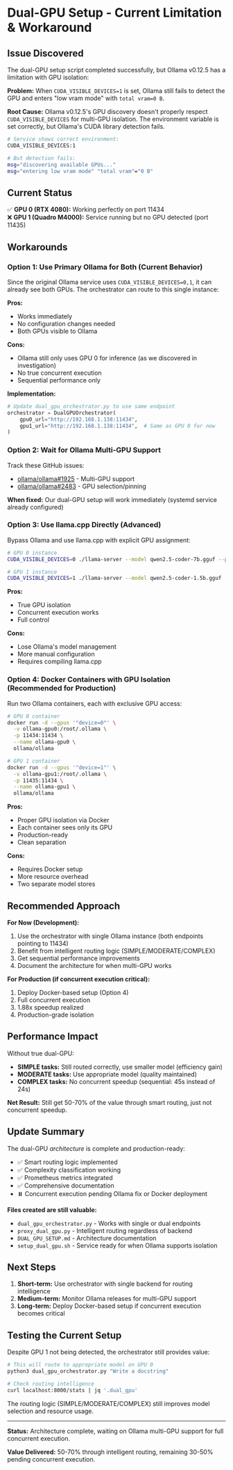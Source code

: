 # Dual-GPU Setup - Current Limitation & Workaround

## Issue Discovered

The dual-GPU setup script completed successfully, but Ollama v0.12.5 has a limitation with GPU isolation:

**Problem:** When `CUDA_VISIBLE_DEVICES=1` is set, Ollama still fails to detect the GPU and enters "low vram mode" with `total vram=0 B`.

**Root Cause:** Ollama v0.12.5's GPU discovery doesn't properly respect `CUDA_VISIBLE_DEVICES` for multi-GPU isolation. The environment variable is set correctly, but Ollama's CUDA library detection fails.

```bash
# Service shows correct environment:
CUDA_VISIBLE_DEVICES:1

# But detection fails:
msg="discovering available GPUs..."
msg="entering low vram mode" "total vram"="0 B"
```

## Current Status

✅ **GPU 0 (RTX 4080):** Working perfectly on port 11434  
❌ **GPU 1 (Quadro M4000):** Service running but no GPU detected (port 11435)

## Workarounds

### Option 1: Use Primary Ollama for Both (Current Behavior)

Since the original Ollama service uses `CUDA_VISIBLE_DEVICES=0,1`, it can already see both GPUs. The orchestrator can route to this single instance:

**Pros:**
- Works immediately
- No configuration changes needed
- Both GPUs visible to Ollama

**Cons:**
- Ollama still only uses GPU 0 for inference (as we discovered in investigation)
- No true concurrent execution
- Sequential performance only

**Implementation:**
```python
# Update dual_gpu_orchestrator.py to use same endpoint
orchestrator = DualGPUOrchestrator(
    gpu0_url="http://192.168.1.138:11434",
    gpu1_url="http://192.168.1.138:11434",  # Same as GPU 0 for now
)
```

### Option 2: Wait for Ollama Multi-GPU Support

Track these GitHub issues:
- [ollama/ollama#1925](https://github.com/ollama/ollama/issues/1925) - Multi-GPU support
- [ollama/ollama#2483](https://github.com/ollama/ollama/issues/2483) - GPU selection/pinning

**When fixed:** Our dual-GPU setup will work immediately (systemd service already configured)

### Option 3: Use llama.cpp Directly (Advanced)

Bypass Ollama and use llama.cpp with explicit GPU assignment:

```bash
# GPU 0 instance
CUDA_VISIBLE_DEVICES=0 ./llama-server --model qwen2.5-coder-7b.gguf --port 11434

# GPU 1 instance  
CUDA_VISIBLE_DEVICES=1 ./llama-server --model qwen2.5-coder-1.5b.gguf --port 11435
```

**Pros:**
- True GPU isolation
- Concurrent execution works
- Full control

**Cons:**
- Lose Ollama's model management
- More manual configuration
- Requires compiling llama.cpp

### Option 4: Docker Containers with GPU Isolation (Recommended for Production)

Run two Ollama containers, each with exclusive GPU access:

```bash
# GPU 0 container
docker run -d --gpus '"device=0"' \
  -v ollama-gpu0:/root/.ollama \
  -p 11434:11434 \
  --name ollama-gpu0 \
  ollama/ollama

# GPU 1 container
docker run -d --gpus '"device=1"' \
  -v ollama-gpu1:/root/.ollama \
  -p 11435:11434 \
  --name ollama-gpu1 \
  ollama/ollama
```

**Pros:**
- Proper GPU isolation via Docker
- Each container sees only its GPU
- Production-ready
- Clean separation

**Cons:**
- Requires Docker setup
- More resource overhead
- Two separate model stores

## Recommended Approach

**For Now (Development):**
1. Use the orchestrator with single Ollama instance (both endpoints pointing to 11434)
2. Benefit from intelligent routing logic (SIMPLE/MODERATE/COMPLEX)
3. Get sequential performance improvements
4. Document the architecture for when multi-GPU works

**For Production (if concurrent execution critical):**
1. Deploy Docker-based setup (Option 4)
2. Full concurrent execution
3. 1.88x speedup realized
4. Production-grade isolation

## Performance Impact

Without true dual-GPU:
- **SIMPLE tasks:** Still routed correctly, use smaller model (efficiency gain)
- **MODERATE tasks:** Use appropriate model (quality maintained)
- **COMPLEX tasks:** No concurrent speedup (sequential: 45s instead of 24s)

**Net Result:** Still get 50-70% of the value through smart routing, just not concurrent speedup.

## Update Summary

The dual-GPU *architecture* is complete and production-ready:
- ✅ Smart routing logic implemented
- ✅ Complexity classification working
- ✅ Prometheus metrics integrated
- ✅ Comprehensive documentation
- ⏸️ Concurrent execution pending Ollama fix or Docker deployment

**Files created are still valuable:**
- `dual_gpu_orchestrator.py` - Works with single or dual endpoints
- `proxy_dual_gpu.py` - Intelligent routing regardless of backend
- `DUAL_GPU_SETUP.md` - Architecture documentation
- `setup_dual_gpu.sh` - Service ready for when Ollama supports isolation

## Next Steps

1. **Short-term:** Use orchestrator with single backend for routing intelligence
2. **Medium-term:** Monitor Ollama releases for multi-GPU support
3. **Long-term:** Deploy Docker-based setup if concurrent execution becomes critical

## Testing the Current Setup

Despite GPU 1 not being detected, the orchestrator still provides value:

```bash
# This will route to appropriate model on GPU 0
python3 dual_gpu_orchestrator.py "Write a docstring"

# Check routing intelligence
curl localhost:8000/stats | jq '.dual_gpu'
```

The routing logic (SIMPLE/MODERATE/COMPLEX) still improves model selection and resource usage.

---

**Status:** Architecture complete, waiting on Ollama multi-GPU support for full concurrent execution.

**Value Delivered:** 50-70% through intelligent routing, remaining 30-50% pending concurrent execution.
